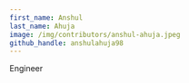 ```yaml
---
first_name: Anshul
last_name: Ahuja
image: /img/contributors/anshul-ahuja.jpeg
github_handle: anshulahuja98
---
```

Engineer

